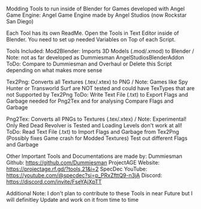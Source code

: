 Modding Tools to run inside of Blender for Games developed with Angel Game Engine:
Angel Game Engine made by Angel Studios (now Rockstar San Diego)

Each Tool has its own ReadMe.
Open the Tools in Text Editor inside of Blender.
You need to set up needed Variables on Top of each Script.

Tools Included:
Mod2Blender:  Imports 3D Models (.mod/.xmod) to Blender / Note: not as far developed as Dummiesman AngelStudiosBlenderAddon
ToDo:         Compare to Dummiesman and Overhaul or Delete this Script depending on what makes more sense

Tex2Png:      Converts all Textures (.tex/.xtex) to PNG / Note: Games like Spy Hunter or Transworld Surf are NOT tested and could have TexTypes that are not Supported by Tex2Png
ToDo:         Write Text File (.txt) to Export Flags and Garbage needed for Png2Tex and for analysing
              Compare Flags and Garbage

Png2Tex:      Converts all PNGs to Textures (.tex/.xtex) / Note: Experimental! Only Red Dead Revolver is Tested and Loading Levels don't work at all!
ToDo:         Read Text File (.txt) to Import Flags and Garbage from Tex2Png (Possibly fixes Game crash for Modded Textures)
              Test out different Flags and Garbage

Other Important Tools and Documentations are made by:
Dummiesman   Github:  https://github.com/Dummiesman
ProjectAGE   Website: https://projectage.rf.gd/?tools,21&i=2
SpecDec      YouTube: https://youtube.com/@specdec?si=p_PRxZfttQ9-n3jA   Discord: https://discord.com/invite/FseYAjXpTT

Additional Note: I don't plan to contribute to these Tools in near Future but I will definitley Update and work on it from time to time
